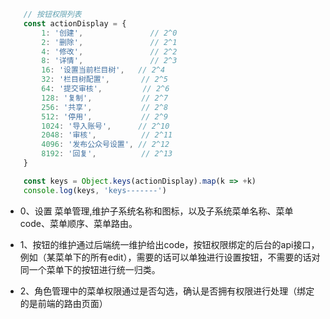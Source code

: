 
```javascript
    // 按钮权限列表
    const actionDisplay = {
        1: '创建',               // 2^0
        2: '删除',               // 2^1
        4: '修改',               // 2^2
        8: '详情',               // 2^3
        16: '设置当前栏目树',   // 2^4
        32: '栏目树配置',       // 2^5
        64: '提交审核',         // 2^6
        128: '复制',           // 2^7
        256: '共享',           // 2^8
        512: '停用',           // 2^9
        1024: '导入账号',      // 2^10
        2048: '审核',          // 2^11
        4096: '发布公众号设置', // 2^12
        8192: '回复',          // 2^13
    }

    const keys = Object.keys(actionDisplay).map(k => +k) 
    console.log(keys, 'keys-------')
```



- 0、设置 菜单管理,维护子系统名称和图标，以及子系统菜单名称、菜单code、菜单顺序、菜单路由。

- 1、按钮的维护通过后端统一维护给出code，按钮权限绑定的后台的api接口，例如（某菜单下的所有edit），需要的话可以单独进行设置按钮，不需要的话对同一个菜单下的按钮进行统一归类。
- 2、角色管理中的菜单权限通过是否勾选，确认是否拥有权限进行处理（绑定的是前端的路由页面）